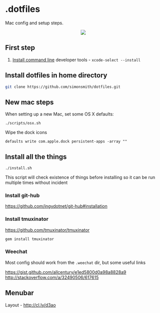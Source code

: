 # .dotfiles

Mac config and setup steps.

<div style="text-align: center">
<img src="http://cl.ly/e1UK/Screen%20Shot%202015-12-07%20at%2023.27.54.png">
</div>

## First step

1. [Install command line](http://osxdaily.com/2014/02/12/install-command-line-tools-mac-os-x/) developer tools - `xcode-select --install`

## Install dotfiles in home directory

```bash
git clone https://github.com/simonsmith/dotfiles.git
```

## New mac steps

When setting up a new Mac, set some OS X defaults:

```
./scripts/osx.sh
```

Wipe the dock icons

```
defaults write com.apple.dock persistent-apps -array ""
```

## Install all the things

```
./install.sh
```

This script will check existence of things before installing so it can be run
multiple times without incident

### Install git-hub

https://github.com/ingydotnet/git-hub#installation

### Install tmuxinator

https://github.com/tmuxinator/tmuxinator

```bash
gem install tmuxinator
```

### Weechat

Most config should work from the `.weechat` dir, but some useful links

https://gist.github.com/allcentury/e1ed5800d0a98a8828a9
http://stackoverflow.com/a/32490506/617615

## Menubar

Layout - http://cl.ly/d3ao
